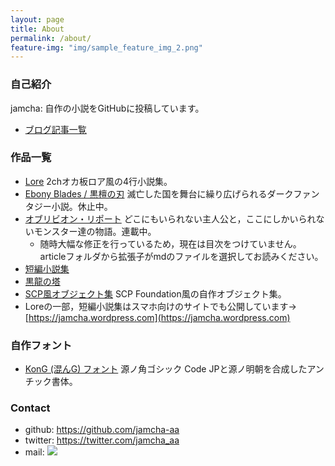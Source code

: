 ```yaml
---
layout: page
title: About
permalink: /about/
feature-img: "img/sample_feature_img_2.png"
---
```


### 自己紹介

jamcha: 自作の小説をGitHubに投稿しています。


-   [ブログ記事一覧](https://jamcha-aa.github.io/archive.html) 

### 作品一覧

-   [Lore](https://github.com/jamcha-aa/Lore) 2chオカ板ロア風の4行小説集。
-   [Ebony Blades / 黒檀の刃](https://github.com/jamcha-aa/EbonyBlades) 滅亡した国を舞台に繰り広げられるダークファンタジー小説。休止中。
-   [オブリビオン・リポート](https://github.com/jamcha-aa/OblivionReports) どこにもいられない主人公と，ここにしかいられないモンスター達の物語。連載中。
    + 随時大幅な修正を行っているため，現在は目次をつけていません。articleフォルダから拡張子がmdのファイルを選択してお読みください。
-   [短編小説集](https://github.com/jamcha-aa/ShortShort) 
-   [黒龍の塔](https://github.com/jamcha-aa/TowerofThem)
-   [SCP風オブジェクト集](https://github.com/jamcha-aa/SCP) SCP Foundation風の自作オブジェクト集。
-   Loreの一部，短編小説集はスマホ向けのサイトでも公開しています→ [https://jamcha.wordpress.com](https://jamcha.wordpress.com)

### 自作フォント
-   [KonG (混んG) フォント](https://github.com/jamcha-aa/KonG) 源ノ角ゴシック Code JPと源ノ明朝を合成したアンチック書体。

### Contact

-   github: [<https://github.com/jamcha-aa>](https://github.com/jamcha-aa)
-   twitter: [<https://twitter.com/jamcha_aa>](https://twitter.com/jamcha_aa)
-   mail: ![](https://services.nexodyne.com/email/icon/DmmOkiL%2B.Lhw/Owdx44Y%3D/R01haWw%3D/0/image.png)
